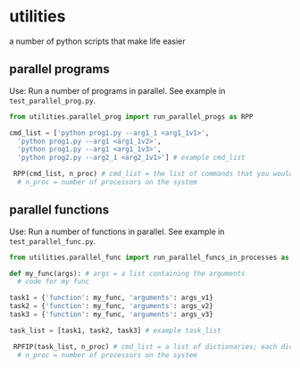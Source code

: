 # utilities
a number of python scripts that make life easier

parallel programs
-----------------
Use: Run a number of programs in parallel. See example in `test_parallel_prog.py`.
```python
from utilities.parallel_prog import run_parallel_progs as RPP

cmd_list = ['python prog1.py --arg1_1 <arg1_1v1>',
  'python prog1.py --arg1 <arg1_1v2>',
  'python prog1.py --arg1 <arg1_1v3>',
  'python prog2.py --arg2_1 <arg2_1v1>'] # example cmd_list

 RPP(cmd_list, n_proc) # cmd_list = the list of commands that you would have run on the command line
  # n_proc = number of processors on the system
```

parallel functions
------------------
Use: Run a number of functions in parallel. See example in `test_parallel_func.py`.
```python
from utilities.parallel_func import run_parallel_funcs_in_processes as RPFIP

def my_func(args): # args = a list containing the arguments
  # code for my func

task1 = {'function': my_func, 'arguments': args_v1}
task2 = {'function': my_func, 'arguments': args_v2}
task3 = {'function': my_func, 'arguments': args_v3}

task_list = [task1, task2, task3] # example task_list

 RPFIP(task_list, n_proc) # cmd_list = a list of dictionaries; each dictionaty has a function and its arguments
  # n_proc = number of processors on the system
```
